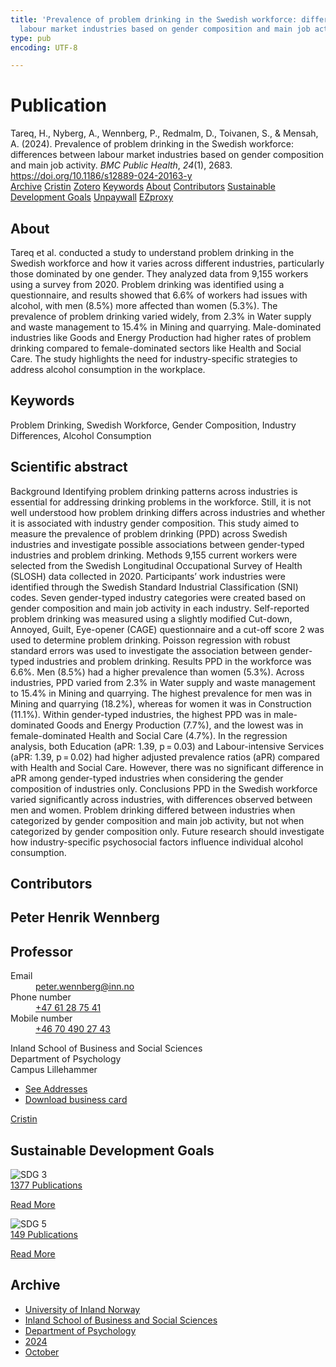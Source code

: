 ```yaml
---
title: 'Prevalence of problem drinking in the Swedish workforce: differences between
  labour market industries based on gender composition and main job activity'
type: pub
encoding: UTF-8

---
```

<h1>Publication</h1>
<article id="csl-bib-container-G98PG4R6" class="csl-bib-container">
  <div class="csl-bib-body"> <div class="csl-entry">Tareq, H., Nyberg, A., Wennberg, P., Redmalm, D., Toivanen, S., &#38; Mensah, A. (2024). Prevalence of problem drinking in the Swedish workforce: differences between labour market industries based on gender composition and main job activity. <i>BMC Public Health</i>, <i>24</i>(1), 2683. <a href="https://doi.org/10.1186/s12889-024-20163-y">https://doi.org/10.1186/s12889-024-20163-y</a></div> </div>
  <div class="csl-bib-buttons">
    <a href="#taxonomy-article-G98PG4R6" alt="archive" class="csl-bib-button">Archive</a>
    <a href="https://app.cristin.no/results/show.jsf?id=2312268" alt="Cristin" class="csl-bib-button">Cristin</a>
    <a href="http://zotero.org/groups/5881554/items/G98PG4R6" alt="Zotero" class="csl-bib-button">Zotero</a>
    <a href="#keywords-article-G98PG4R6" alt="keywords" class="csl-bib-button">Keywords</a>
    <a href="#about-article-G98PG4R6" alt="about_pub" class="csl-bib-button">About</a>
    <a href="#contributors-article-G98PG4R6" alt="contributors" class="csl-bib-button">Contributors</a>
    <a href="#sdg-article-G98PG4R6" alt="sdg" class="csl-bib-button">Sustainable Development Goals</a>
    <a href="https://doi.org/10.1186/s12889-024-20163-y" alt="Unpaywall" class="csl-bib-button">Unpaywall</a>
    <a href="https://doi.org/10.1186/s12889-024-20163-y" alt="EZproxy" class="csl-bib-button">EZproxy</a>
  </div>
  <div id="csl-bib-meta-container-G98PG4R6"></div>
</article>
<div id="csl-bib-meta-G98PG4R6" class="csl-bib-meta">
  <article id="about-article-G98PG4R6" class="about_pub-article">
    <h1>About</h1>
    Tareq et al. conducted a study to understand problem drinking in the Swedish workforce and how it varies across different industries, particularly those dominated by one gender. They analyzed data from 9,155 workers using a survey from 2020. Problem drinking was identified using a questionnaire, and results showed that 6.6% of workers had issues with alcohol, with men (8.5%) more affected than women (5.3%). The prevalence of problem drinking varied widely, from 2.3% in Water supply and waste management to 15.4% in Mining and quarrying. Male-dominated industries like Goods and Energy Production had higher rates of problem drinking compared to female-dominated sectors like Health and Social Care. The study highlights the need for industry-specific strategies to address alcohol consumption in the workplace.
  </article>
  <article id="keywords-article-G98PG4R6" class="keywords-article">
    <h1>Keywords</h1>
    Problem Drinking, Swedish Workforce, Gender Composition, Industry Differences, Alcohol Consumption
  </article>
  <article id="abstract-article-G98PG4R6" class="abstract-article">
    <h1>Scientific abstract</h1>
    Background Identifying problem drinking patterns across industries is essential for addressing drinking problems in the workforce. Still, it is not well understood how problem drinking differs across industries and whether it is associated with industry gender composition. This study aimed to measure the prevalence of problem drinking (PPD) across Swedish industries and investigate possible associations between gender-typed industries and problem drinking. Methods 9,155 current workers were selected from the Swedish Longitudinal Occupational Survey of Health (SLOSH) data collected in 2020. Participants’ work industries were identified through the Swedish Standard Industrial Classification (SNI) codes. Seven gender-typed industry categories were created based on gender composition and main job activity in each industry. Self-reported problem drinking was measured using a slightly modified Cut-down, Annoyed, Guilt, Eye-opener (CAGE) questionnaire and a cut-off score 2 was used to determine problem drinking. Poisson regression with robust standard errors was used to investigate the association between gender-typed industries and problem drinking. Results PPD in the workforce was 6.6%. Men (8.5%) had a higher prevalence than women (5.3%). Across industries, PPD varied from 2.3% in Water supply and waste management to 15.4% in Mining and quarrying. The highest prevalence for men was in Mining and quarrying (18.2%), whereas for women it was in Construction (11.1%). Within gender-typed industries, the highest PPD was in male-dominated Goods and Energy Production (7.7%), and the lowest was in female-dominated Health and Social Care (4.7%). In the regression analysis, both Education (aPR: 1.39, p = 0.03) and Labour-intensive Services (aPR: 1.39, p = 0.02) had higher adjusted prevalence ratios (aPR) compared with Health and Social Care. However, there was no significant difference in aPR among gender-typed industries when considering the gender composition of industries only. Conclusions PPD in the Swedish workforce varied significantly across industries, with differences observed between men and women. Problem drinking differed between industries when categorized by gender composition and main job activity, but not when categorized by gender composition only. Future research should investigate how industry-specific psychosocial factors influence individual alcohol consumption.
  </article>
  <article id="contributors-article-G98PG4R6" class="contributors-article">
    <h1>Contributors</h1>
    <div class="personas"> <div class="vrtx-hinn-person-card"> <div class="photo"> <i class="lar la-user-circle missing-person"></i> </div> <div class="info"> <hgroup><h1>Peter Henrik Wennberg</h1> <h2>Professor</h2> </hgroup><dl> <dt>Email</dt> <dd> <a href="mailto:peter.wennberg@inn.no">peter.wennberg@inn.no</a> </dd> <dt>Phone number</dt> <dd><a href="tel:+4761287541"> +47 61 28 75 41 </a></dd> <dt>Mobile number</dt> <dd><a href="tel:+46704902743"> +46 70 490 27 43 </a></dd> </dl> <p> Inland School of Business and Social Sciences<br> Department of Psychology<br> Campus Lillehammer </p> <ul class="vrtx-hinn-links"> <li><a href="https://www.inn.no/english/find-an-employee/peter-wennberg.html#vrtx-hinn-addresses">See Addresses</a></li> <li><a href="https://www.inn.no/english/find-an-employee/peter-wennberg.html?vrtx=vcf">Download business card</a></li> </ul> </div> </div> <a href="https://app.cristin.no/persons/show.jsf?id=1497957" alt="Cristin URL" class="personas-cristin">Cristin</a> </div>
  </article>
  <article id="sdg-article-G98PG4R6" class="sdg-article">
    <h1>Sustainable Development Goals</h1>
    <div class="sdg-container"><div id="sdg3" class="sdg">
        <img src="{{< params subfolder >}}images/sdg/sdg03_en.png" class="image" alt="SDG 3">
        <div class="sdg-overlay">
          <a href="{{< params subfolder >}}en/archive/?sdg=3#archive" class="sdg-publication-count"><span>1377</span> Publications</a>
          <p><a href="https://sdgs.un.org/goals/goal3" class="sdg-read-more">Read More</a></p>
        </div>
      </div> <div id="sdg5" class="sdg">
        <img src="{{< params subfolder >}}images/sdg/sdg05_en.png" class="image" alt="SDG 5">
        <div class="sdg-overlay">
          <a href="{{< params subfolder >}}en/archive/?sdg=5#archive" class="sdg-publication-count"><span>149</span> Publications</a>
          <p><a href="https://sdgs.un.org/goals/goal5" class="sdg-read-more">Read More</a></p>
        </div>
      </div></div>
  </article>
  <article id="taxonomy-article-G98PG4R6" class="taxonomy-article">
    <h1>Archive</h1>
    <ul>
      <li><a href="{{< params subfolder >}}en/archive/?key=3DCRN523">University of Inland Norway</a></li>
      <li><a href="{{< params subfolder >}}en/archive/?key=DU8Q9LN9">Inland School of Business and Social Sciences</a></li>
      <li><a href="{{< params subfolder >}}en/archive/?key=KTD9NXA8">Department of Psychology</a></li>
      <li><a href="{{< params subfolder >}}en/archive/?key=LS3MUAPD">2024</a></li>
      <li><a href="{{< params subfolder >}}en/archive/?key=4DYQGZ2R">October</a></li>
    </ul>
  </article>
</div>
